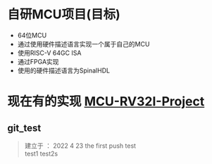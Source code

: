 # 自研MCU项目(目标)
- 64位MCU
- 通过使用硬件描述语言实现一个属于自己的MCU    
- 使用RISC-V 64GC ISA     
- 通过FPGA实现   
- 使用的硬件描述语言为SpinalHDL

# 现在有的实现 [MCU-RV32I-Project](./MCU-32bit-project/)


## git_test
> 建立于 ： 2022 4 23 
> the first push test     
> test1
> test2s